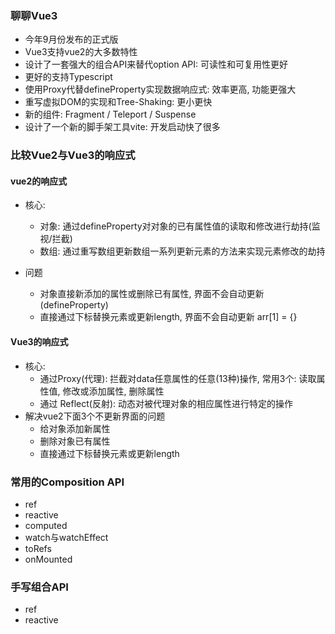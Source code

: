 ### 聊聊Vue3
- 今年9月份发布的正式版
- Vue3支持vue2的大多数特性
- 设计了一套强大的组合API来替代option API: 可读性和可复用性更好
- 更好的支持Typescript
- 使用Proxy代替defineProperty实现数据响应式: 效率更高, 功能更强大
- 重写虚拟DOM的实现和Tree-Shaking: 更小更快
- 新的组件: Fragment / Teleport / Suspense
- 设计了一个新的脚手架工具vite: 开发启动快了很多

### 比较Vue2与Vue3的响应式
#### vue2的响应式

- 核心: 
  - 对象: 通过defineProperty对对象的已有属性值的读取和修改进行劫持(监视/拦截)
  - 数组: 通过重写数组更新数组一系列更新元素的方法来实现元素修改的劫持

- 问题
  - 对象直接新添加的属性或删除已有属性, 界面不会自动更新  (defineProperty)
  - 直接通过下标替换元素或更新length, 界面不会自动更新   arr[1] = {}

#### Vue3的响应式

- 核心: 
  - 通过Proxy(代理):  拦截对data任意属性的任意(13种)操作, 常用3个: 读取属性值, 修改或添加属性, 删除属性
  - 通过 Reflect(反射):  动态对被代理对象的相应属性进行特定的操作
- 解决vue2下面3个不更新界面的问题
  - 给对象添加新属性
  - 删除对象已有属性
  - 直接通过下标替换元素或更新length

### 常用的Composition API
- ref
- reactive
- computed
- watch与watchEffect
- toRefs
- onMounted

### 手写组合API
- ref
- reactive
